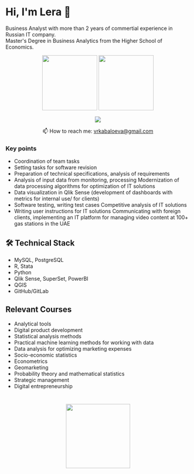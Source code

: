 # Hi, I'm Lera 👋
Business Analyst with more than 2 years of commertial experience in Russian IT company.  
Master's Degree in Business Analytics from the Higher School of Economics.

<p align='center'>
   <a href="https://github-readme-stats.vercel.app/api?username=lerkab&show_icons=true&count_private=true"><img
           height=150
           src="https://github-readme-stats.vercel.app/api?username=lerkab&show_icons=true&count_private=true"/></a>
   <a href="https://github.com/lerkab/github-readme-stats"><img height=150
                                                                  src="https://github-readme-stats.vercel.app/api/top-langs/?username=lerkab&layout=compact"/></a>
</p>

<p align='center'>
   <a href="https://t.me/lerakabaloeva">
       <img src="https://img.shields.io/badge/Telegram-2CA5E0?style=for-the-badge&logo=telegram&logoColor=white"/>
   </a>
  </p>

<p align='center'>
   📫 How to reach me: <a href='mailto:vrkabaloeva@gmail.com'>vrkabaloeva@gmail.com</a>
</p>


### Key points
*  Coordination of team tasks
*  Setting tasks for software revision
*  Preparation of technical specifications, analysis of requirements
*  Analysis of input data from monitoring, processing Modernization of data processing algorithms for optimization of IT solutions
*  Data visualization in Qlik Sense (development of dashboards with metrics for internal use/ for clients)
*  Software testing, writing test cases Competitive analysis of IT solutions
*  Writing user instructions for IT solutions Communicating with foreign clients, implementing an IT platform for managing video content at 100+ gas stations in the UAE

## 🛠 Technical Stack
*   MySQL, PostgreSQL
*   R, Stata
*   Python
*   Qlik Sense, SuperSet, PowerBI
*   QGIS
*   GitHub/GitLab

## Relevant Courses
*  Analytical tools 
*  Digital product development
*  Statistical analysis methods 
*  Practical machine learning methods for working with data 
*  Data analysis for optimizing marketing expenses 
*  Socio-economic statistics 
*  Econometrics
*  Geomarketing
*  Probability theory and mathematical statistics
*  Strategic management
*  Digital entrepreneurship

<div align="center" style="margin: 40px 0">
   <a href="https://github.com/lerkab/github-profile-views-counter">
       <img width="175px" src="https://komarev.com/ghpvc/?username=lerkab&color=DE002D">
   </a>
</div>
